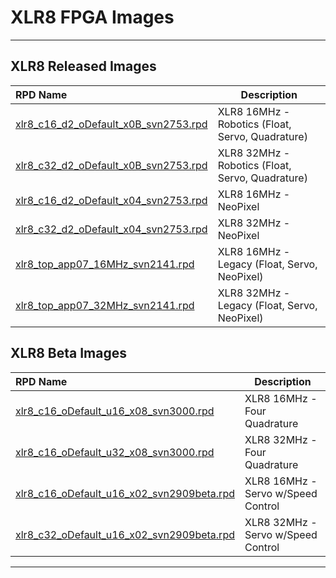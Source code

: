 # XLR8 FPGA Images
<hr>

## XLR8 Released Images

| RPD Name                                | Description     |
|:----------------------------------------|-----------------|
[xlr8_c16_d2_oDefault_x0B_svn2753.rpd](https://github.com/AloriumTechnology/Alorium_FPGA_Images/blob/master/xlr8/xlr8_c16_d2_oDefault_x0B_svn2753.rpd) | XLR8 16MHz - Robotics (Float, Servo, Quadrature)|
[xlr8_c32_d2_oDefault_x0B_svn2753.rpd](https://github.com/AloriumTechnology/Alorium_FPGA_Images/blob/master/xlr8/xlr8_c32_d2_oDefault_x0B_svn2753.rpd) | XLR8 32MHz - Robotics (Float, Servo, Quadrature) |	
[xlr8_c16_d2_oDefault_x04_svn2753.rpd](https://github.com/AloriumTechnology/Alorium_FPGA_Images/blob/master/xlr8/xlr8_c16_d2_oDefault_x04_svn2753.rpd) | XLR8 16MHz - NeoPixel |
[xlr8_c32_d2_oDefault_x04_svn2753.rpd](https://github.com/AloriumTechnology/Alorium_FPGA_Images/blob/master/xlr8/xlr8_c32_d2_oDefault_x04_svn2753.rpd) | XLR8 32MHz - NeoPixel |		
[xlr8_top_app07_16MHz_svn2141.rpd](https://github.com/AloriumTechnology/Alorium_FPGA_Images/blob/master/xlr8/xlr8_top_app07_16MHz_svn2141.rpd) | XLR8 16MHz - Legacy (Float, Servo, NeoPixel) |		
[xlr8_top_app07_32MHz_svn2141.rpd](https://github.com/AloriumTechnology/Alorium_FPGA_Images/blob/master/xlr8/xlr8_top_app07_32MHz_svn2141.rpd) | XLR8 32MHz - Legacy (Float, Servo, NeoPixel)|	

## XLR8 Beta Images

| RPD Name                                | Description     |
|:----------------------------------------|-----------------|
|[xlr8_c16_oDefault_u16_x08_svn3000.rpd](https://github.com/AloriumTechnology/Alorium_FPGA_Images/blob/master/xlr8/xlr8_c16_oDefault_u16_x08_svn3000.rpd)| XLR8 16MHz - Four Quadrature |
|[xlr8_c16_oDefault_u32_x08_svn3000.rpd](https://github.com/AloriumTechnology/Alorium_FPGA_Images/blob/master/xlr8/xlr8_c32_oDefault_u16_x08_svn3000.rpd)| XLR8 32MHz - Four Quadrature |
|[xlr8_c16_oDefault_u16_x02_svn2909beta.rpd](https://github.com/AloriumTechnology/Alorium_FPGA_Images/blob/master/xlr8/xlr8_c16_oDefault_u16_x02_svn2909beta.rpd)| XLR8 16MHz - Servo w/Speed Control |
|[xlr8_c32_oDefault_u16_x02_svn2909beta.rpd](https://github.com/AloriumTechnology/Alorium_FPGA_Images/blob/master/xlr8/xlr8_c32_oDefault_u16_x02_svn2909beta.rpd)| XLR8 32MHz - Servo w/Speed Control |

<hr>
